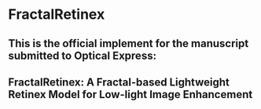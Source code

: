 # FractalRetinex
## This is the official implement for the manuscript submitted to Optical Express:
## FractalRetinex: A Fractal-based Lightweight Retinex Model for Low-light Image Enhancement



